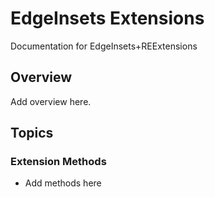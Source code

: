 # EdgeInsets Extensions

Documentation for EdgeInsets+REExtensions

## Overview

Add overview here.

## Topics

### Extension Methods

- Add methods here
